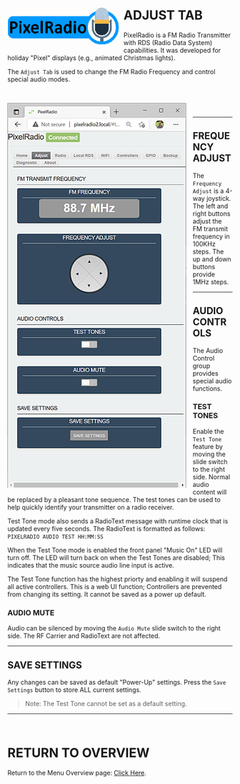 # <img style="padding-right: 10px; padding-bottom: 5px;" align="left" src="../Images/RadioLogo300.gif" width="250">

# ADJUST TAB

PixelRadio is a FM Radio Transmitter with RDS (Radio Data System) capabilities.
It was developed for holiday "Pixel" displays (e.g., animated Christmas lights).

The `Adjust Tab` is used to change the FM Radio Frequency and control special audio modes.

&nbsp;&nbsp;&nbsp;

<span>

<img style="padding-right: 15px; padding-bottom: 5px;" align="left" src="../Images/adjustTab1_400.png" width="400">

</span>

&nbsp;&nbsp;&nbsp;

---

## FREQUENCY ADJUST

The ``Frequency Adjust`` is a 4-way joystick.
The left and right buttons adjust the FM transmit frequency in 100KHz steps.
The up and down buttons provide 1MHz steps.

---

## AUDIO CONTROLS

The Audio Control group provides special audio functions.

### TEST TONES

Enable the ``Test Tone`` feature by moving the slide switch to the right side.
Normal audio content will be replaced by a pleasant tone sequence.
The test tones can be used to help quickly identify your transmitter on a radio receiver.

Test Tone mode also sends a RadioText message with runtime clock that is updated every five seconds.
The RadioText is formatted as follows:\
`PIXELRADIO AUDIO TEST HH:MM:SS`

When the Test Tone mode is enabled the front panel "Music On" LED will turn off.
The LED will turn back on when the Test Tones are disabled;
This indicates that the music source audio line input is active.

The Test Tone function has the highest priorty and enabling it will suspend all active controllers.
This is a web UI function; Controllers are prevented from changing its setting.
It cannot be saved as a power up default.

### AUDIO MUTE
Audio can be silenced by moving the ``Audio Mute`` slide switch to the right side.
The RF Carrier and RadioText are not affected.

---

## SAVE SETTINGS

Any changes can be saved as default "Power-Up" settings.
Press the ``Save Settings`` button to store ALL current settings.

>Note: The Test Tone cannot be set as a default setting.

---

&nbsp;&nbsp;&nbsp;

# RETURN TO OVERVIEW

<span>Return to the Menu Overview page: [Click Here](./Overview.md).</span>

